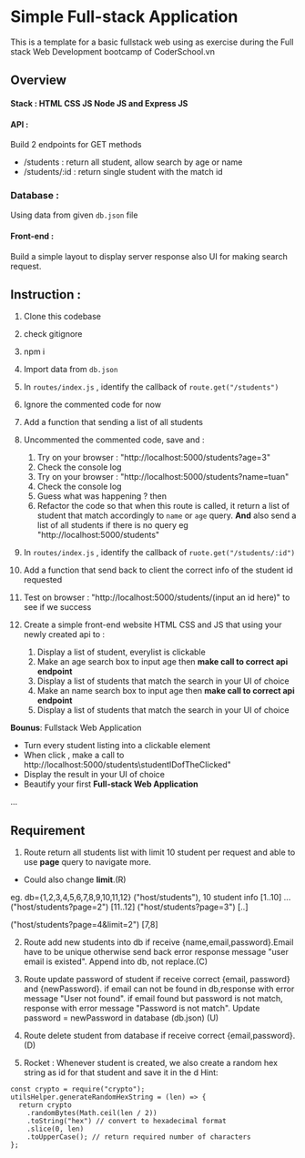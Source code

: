 # Simple Full-stack Application

This is a template for a basic fullstack web using as exercise during the Full stack Web Development bootcamp of CoderSchool.vn

## Overview

#### Stack : HTML CSS JS Node JS and Express JS

#### API :

Build 2 endpoints for GET methods

- /students : return all student, allow search by age or name
- /students/:id : return single student with the match id

### Database :

Using data from given `db.json` file

#### Front-end :

Build a simple layout to display server response also UI for making search request.

## Instruction :

1. Clone this codebase
2. check gitignore
3. npm i
4. Import data from `db.json`
5. In `routes/index.js` , identify the callback of `route.get("/students")`
6. Ignore the commented code for now
7. Add a function that sending a list of all students
8. Uncommented the commented code, save and :

   1. Try on your browser : "http://localhost:5000/students?age=3"
   2. Check the console log
   3. Try on your browser : "http://localhost:5000/students?name=tuan"
   4. Check the console log
   5. Guess what was happening ? then
   6. Refactor the code so that when this route is called, it return a list of student that match accordingly to `name` or `age` query. **And** also send a list of all students if there is no query eg "http://localhost:5000/students"

9. In `routes/index.js` , identify the callback of `ruote.get("/students/:id")`
10. Add a function that send back to client the correct info of the student id requested
11. Test on browser : "http://localhost:5000/students/(input an id here)" to see if we success

12. Create a simple front-end website HTML CSS and JS that using your newly created api to :
    1. Display a list of student, everylist is clickable
    2. Make an age search box to input age then **make call to correct api endpoint**
    3. Display a list of students that match the search in your UI of choice
    4. Make an name search box to input age then **make call to correct api endpoint**
    5. Display a list of students that match the search in your UI of choice

**Bounus**: Fullstack Web Application

- Turn every student listing into a clickable element
- When click , make a call to http://localhost:5000/students\studentIDofTheClicked"
- Display the result in your UI of choice
- Beautify your first **Full-stack Web Application**

...

## Requirement

1. Route return all students list with limit 10 student per request and able to use **page** query to navigate more.

- Could also change **limit**.(R)

eg. db={1,2,3,4,5,6,7,8,9,10,11,12}
("host/students"), 10 student info [1..10] ...
("host/students?page=2") [11..12]
("host/students?page=3") [..]

("host/students?page=4&limit=2") [7,8]

2. Route add new students into db if receive {name,email,password}.Email have to be unique otherwise send back error response message "user email is existed". Append into db, not replace.(C)

3. Route update password of student if receive correct {email, password} and {newPassword}. if email can not be found in db,response with error message "User not found". if email found but password is not match, response with error message "Password is not match". Update password = newPassword in database (db.json) (U)

4. Route delete student from database if receive correct {email,password}. (D)

5. Rocket : Whenever student is created, we also create a random hex string as id for that student and save it in the d
   Hint:

```
const crypto = require("crypto");
utilsHelper.generateRandomHexString = (len) => {
  return crypto
    .randomBytes(Math.ceil(len / 2))
    .toString("hex") // convert to hexadecimal format
    .slice(0, len)
    .toUpperCase(); // return required number of characters
};

```
